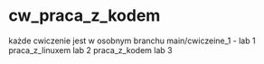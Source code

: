 # cw_praca_z_kodem

każde cwiczenie jest w osobnym branchu
main/cwiczeine_1 - lab 1
praca_z_linuxem lab 2
praca_z_kodem lab 3
